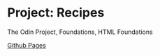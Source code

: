 # Project: Recipes
The Odin Project, Foundations, HTML Foundations

[Github Pages](https://chrscmpl.github.io/odin-recipes/)
